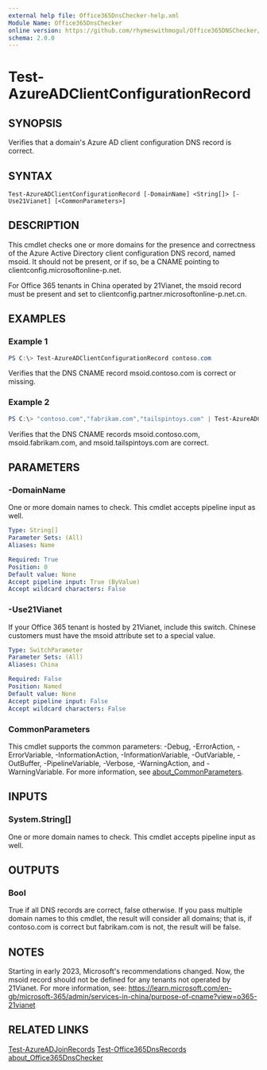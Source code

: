 ```yaml
---
external help file: Office365DnsChecker-help.xml
Module Name: Office365DnsChecker
online version: https://github.com/rhymeswithmogul/Office365DNSChecker/blob/main/man/en-US/Test-AzureADClientConfigurationRecord.md
schema: 2.0.0
---
```


# Test-AzureADClientConfigurationRecord

## SYNOPSIS
Verifies that a domain's Azure AD client configuration DNS record is correct.

## SYNTAX

```
Test-AzureADClientConfigurationRecord [-DomainName] <String[]> [-Use21Vianet] [<CommonParameters>]
```

## DESCRIPTION
This cmdlet checks one or more domains for the presence and correctness of the Azure Active Directory client configuration DNS record, named msoid.  It should not be present, or if so, be a CNAME pointing to clientconfig.microsoftonline-p.net.

For Office 365 tenants in China operated by 21Vianet, the msoid record must be present and set to clientconfig.partner.microsoftonline-p.net.cn.

## EXAMPLES

### Example 1
```powershell
PS C:\> Test-AzureADClientConfigurationRecord contoso.com
```

Verifies that the DNS CNAME record msoid.contoso.com is correct or missing.

### Example 2
```powershell
PS C:\> "contoso.com","fabrikam.com","tailspintoys.com" | Test-AzureADClientConfigurationRecord
```

Verifies that the DNS CNAME records msoid.contoso.com, msoid.fabrikam.com, and msoid.tailspintoys.com are correct.

## PARAMETERS

### -DomainName
One or more domain names to check.  This cmdlet accepts pipeline input as well.

```yaml
Type: String[]
Parameter Sets: (All)
Aliases: Name

Required: True
Position: 0
Default value: None
Accept pipeline input: True (ByValue)
Accept wildcard characters: False
```

### -Use21Vianet
If your Office 365 tenant is hosted by 21Vianet, include this switch.  Chinese customers must have the msoid attribute set to a special value.

```yaml
Type: SwitchParameter
Parameter Sets: (All)
Aliases: China

Required: False
Position: Named
Default value: None
Accept pipeline input: False
Accept wildcard characters: False
```

### CommonParameters
This cmdlet supports the common parameters: -Debug, -ErrorAction, -ErrorVariable, -InformationAction, -InformationVariable, -OutVariable, -OutBuffer, -PipelineVariable, -Verbose, -WarningAction, and -WarningVariable. For more information, see [about_CommonParameters](http://go.microsoft.com/fwlink/?LinkID=113216).

## INPUTS

### System.String[]
One or more domain names to check.  This cmdlet accepts pipeline input as well.

## OUTPUTS

### Bool
True if all DNS records are correct, false otherwise.  If you pass multiple domain names to this cmdlet, the result will consider all domains;  that is, if contoso.com is correct but fabrikam.com is not, the result will be false.

## NOTES
Starting in early 2023, Microsoft's recommendations changed.  Now, the msoid record should not be defined for any tenants not operated by 21Vianet.  For more information, see:
https://learn.microsoft.com/en-gb/microsoft-365/admin/services-in-china/purpose-of-cname?view=o365-21vianet

## RELATED LINKS

[Test-AzureADJoinRecords]()
[Test-Office365DnsRecords]()
[about_Office365DnsChecker]()